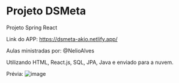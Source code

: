 # Projeto DSMeta
Projeto Spring React

Link do APP: https://dsmeta-akio.netlify.app/

Aulas ministradas por: @NelioAlves

Utilizando HTML, React.js, SQL, JPA, Java e enviado para a nuvem.


Prévia:
![image](https://user-images.githubusercontent.com/54818331/179528395-f1a4e359-9001-466a-bf11-72380b7c80af.png)
